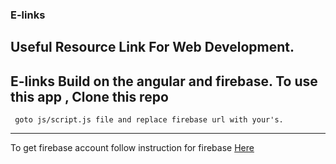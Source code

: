 ### E-links
Useful Resource Link For Web Development.
-------------------------------
E-links Build on the angular and firebase.
To use this app , Clone this repo
--------------------------------
     goto js/script.js file and replace firebase url with your's.
--------------------------------------
To get firebase account follow instruction for
    firebase [Here](https://www.firebase.com/signup/)
